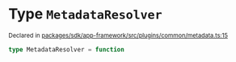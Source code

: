 # Type `MetadataResolver`
<sub>Declared in [packages/sdk/app-framework/src/plugins/common/metadata.ts:15](https://github.com/dxos/dxos/blob/d7adf231c/packages/sdk/app-framework/src/plugins/common/metadata.ts#L15)</sub>




```ts
type MetadataResolver = function
```
